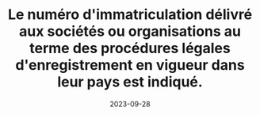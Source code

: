 ---
N: '101'
Rubrique: Identification et contact
title: Le numéro d'immatriculation délivré aux sociétés ou organisations au terme des procédures légales d'enregistrement en vigueur dans leur pays est indiqué. 
detail: Le numéro d'immatriculation délivré aux sociétés ou organisations au terme des procédures légales d'enregistrement en vigueur dans leur pays est indiqué. 
categories: [" Identification et contact"]
agrege: O4101-E015
opquast: '4 101'
indiceebook: '15'
description: "Règle n° 015"
weight:  015
actif: '1'
layout: rules
date: 2023-09-28
tags: ["", ""]
objectif: ["", ""]
Meo: ""
Controle: ""
Auteur: ""
---